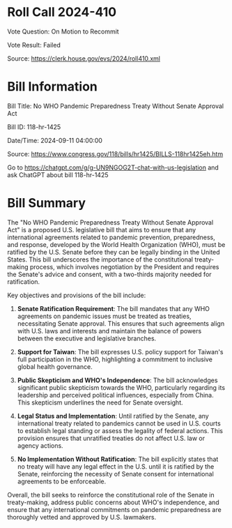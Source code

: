 # Roll Call 2024-410

Vote Question: On Motion to Recommit

Vote Result: Failed

Source: https://clerk.house.gov/evs/2024/roll410.xml

# Bill Information

Bill Title: No WHO Pandemic Preparedness Treaty Without Senate Approval Act

Bill ID: 118-hr-1425

Date/Time: 2024-09-11 04:00:00

Source: https://www.congress.gov/118/bills/hr1425/BILLS-118hr1425eh.htm

Go to https://chatgpt.com/g/g-UN9NGOG2T-chat-with-us-legislation and ask ChatGPT about bill 118-hr-1425

# Bill Summary
The "No WHO Pandemic Preparedness Treaty Without Senate Approval Act" is a proposed U.S. legislative bill that aims to ensure that any international agreements related to pandemic prevention, preparedness, and response, developed by the World Health Organization (WHO), must be ratified by the U.S. Senate before they can be legally binding in the United States. This bill underscores the importance of the constitutional treaty-making process, which involves negotiation by the President and requires the Senate's advice and consent, with a two-thirds majority needed for ratification.

Key objectives and provisions of the bill include:

1. **Senate Ratification Requirement**: The bill mandates that any WHO agreements on pandemic issues must be treated as treaties, necessitating Senate approval. This ensures that such agreements align with U.S. laws and interests and maintain the balance of powers between the executive and legislative branches.

2. **Support for Taiwan**: The bill expresses U.S. policy support for Taiwan's full participation in the WHO, highlighting a commitment to inclusive global health governance.

3. **Public Skepticism and WHO's Independence**: The bill acknowledges significant public skepticism towards the WHO, particularly regarding its leadership and perceived political influences, especially from China. This skepticism underlines the need for Senate oversight.

4. **Legal Status and Implementation**: Until ratified by the Senate, any international treaty related to pandemics cannot be used in U.S. courts to establish legal standing or assess the legality of federal actions. This provision ensures that unratified treaties do not affect U.S. law or agency actions.

5. **No Implementation Without Ratification**: The bill explicitly states that no treaty will have any legal effect in the U.S. until it is ratified by the Senate, reinforcing the necessity of Senate consent for international agreements to be enforceable.

Overall, the bill seeks to reinforce the constitutional role of the Senate in treaty-making, address public concerns about WHO's independence, and ensure that any international commitments on pandemic preparedness are thoroughly vetted and approved by U.S. lawmakers.
